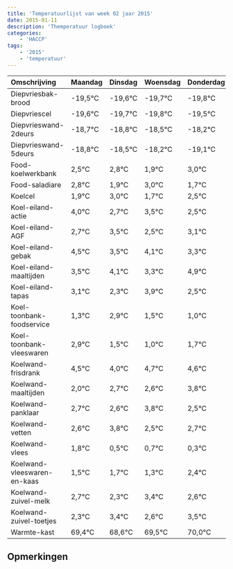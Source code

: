 ```yaml
---
title: 'Temperatuurlijst van week 02 jaar 2015'
date: 2015-01-11
description: 'Themperatuur logboek'
categories:
    - 'HACCP'
tags:
    - '2015'
    - 'temperatuur'
---
```

|Omschrijving|Maandag|Dinsdag|Woensdag|Donderdag|Vrijdag|Zaterdag|Zondag|
|:---|:---|:---|:---|:---|:---|:---|:---|
|Diepvriesbak-brood|-19,5°C|-19,6°C|-19,7°C|-19,8°C|-19,5°C|-19,2°C|-20,1°C|
|Diepvriescel|-19,6°C|-19,7°C|-19,8°C|-19,5°C|-19,2°C|-20,1°C|-19,0°C|
|Diepvrieswand-2deurs|-18,7°C|-18,8°C|-18,5°C|-18,2°C|-19,1°C|-18,0°C|-19,3°C|
|Diepvrieswand-5deurs|-18,8°C|-18,5°C|-18,2°C|-19,1°C|-18,0°C|-19,3°C|-18,5°C|
|Food-koelwerkbank|2,5°C|2,8°C|1,9°C|3,0°C|1,7°C|2,5°C|1,5°C|
|Food-saladiare|2,8°C|1,9°C|3,0°C|1,7°C|2,5°C|1,5°C|2,1°C|
|Koelcel|1,9°C|3,0°C|1,7°C|2,5°C|1,5°C|2,1°C|1,3°C|
|Koel-eiland-actie|4,0°C|2,7°C|3,5°C|2,5°C|3,1°C|2,3°C|3,9°C|
|Koel-eiland-AGF|2,7°C|3,5°C|2,5°C|3,1°C|2,3°C|3,9°C|2,5°C|
|Koel-eiland-gebak|4,5°C|3,5°C|4,1°C|3,3°C|4,9°C|3,5°C|3,0°C|
|Koel-eiland-maaltijden|3,5°C|4,1°C|3,3°C|4,9°C|3,5°C|3,0°C|3,7°C|
|Koel-eiland-tapas|3,1°C|2,3°C|3,9°C|2,5°C|2,0°C|2,7°C|2,6°C|
|Koel-toonbank-foodservice|1,3°C|2,9°C|1,5°C|1,0°C|1,7°C|1,6°C|2,8°C|
|Koel-toonbank-vleeswaren|2,9°C|1,5°C|1,0°C|1,7°C|1,6°C|2,8°C|1,5°C|
|Koelwand-frisdrank|4,5°C|4,0°C|4,7°C|4,6°C|5,8°C|4,5°C|4,7°C|
|Koelwand-maaltijden|2,0°C|2,7°C|2,6°C|3,8°C|2,5°C|2,7°C|2,3°C|
|Koelwand-panklaar|2,7°C|2,6°C|3,8°C|2,5°C|2,7°C|2,3°C|3,4°C|
|Koelwand-vetten|2,6°C|3,8°C|2,5°C|2,7°C|2,3°C|3,4°C|2,6°C|
|Koelwand-vlees|1,8°C|0,5°C|0,7°C|0,3°C|1,4°C|0,6°C|1,5°C|
|Koelwand-vleeswaren-en-kaas|1,5°C|1,7°C|1,3°C|2,4°C|1,6°C|2,5°C|3,0°C|
|Koelwand-zuivel-melk|2,7°C|2,3°C|3,4°C|2,6°C|3,5°C|4,0°C|3,0°C|
|Koelwand-zuivel-toetjes|2,3°C|3,4°C|2,6°C|3,5°C|4,0°C|3,0°C|3,8°C|
|Warmte-kast|69,4°C|68,6°C|69,5°C|70,0°C|69,0°C|69,8°C|69,1°C|

## Opmerkingen


